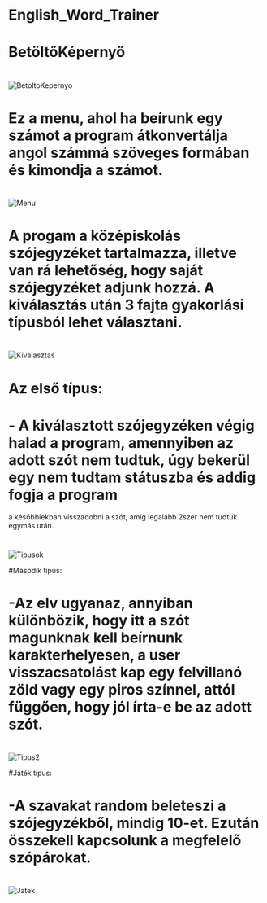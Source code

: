 # English_Word_Trainer

# BetöltőKépernyő
#
![BetoltoKepernyo](https://user-images.githubusercontent.com/66031693/94906258-6f162c00-049e-11eb-97ce-8ca1f0681334.png)

# Ez a menu, ahol ha beírunk egy számot a program átkonvertálja angol számmá szöveges formában és kimondja a számot.
#
![Menu](https://user-images.githubusercontent.com/66031693/94906316-8d7c2780-049e-11eb-8508-a846ec04f735.png)

# A progam a középiskolás szójegyzéket tartalmazza, illetve van rá lehetőség, hogy saját szójegyzéket adjunk hozzá. A kiválasztás után 3 fajta gyakorlási típusból lehet választani.
#
![Kivalasztas](https://user-images.githubusercontent.com/66031693/94906334-98cf5300-049e-11eb-8156-29ec49476e1e.png)

# Az első típus:
#             - A kiválasztott szójegyzéken végig halad a program, amennyiben az adott szót nem tudtuk, úgy bekerül egy nem tudtam státuszba és addig fogja a program
a későbbiekban visszadobni a szót, amíg legalább 2szer nem tudtuk egymás után.
#
![Tipusok](https://user-images.githubusercontent.com/66031693/94906356-a1278e00-049e-11eb-9ebf-dd33de21e954.png)

#Második típus:
#              -Az elv ugyanaz, annyiban különbözik, hogy itt a szót magunknak kell beírnunk karakterhelyesen, a user visszacsatolást kap egy felvillanó zöld vagy egy piros színnel, attól függően, hogy jól írta-e be az adott szót.
#
![Tipus2](https://user-images.githubusercontent.com/66031693/94906395-ae447d00-049e-11eb-8967-834bf4e92524.png)



#Játék típus:
#            -A szavakat random beleteszi a szójegyzékből, mindig 10-et. Ezután összekell kapcsolunk a megfelelő szópárokat.
#
![Jatek](https://user-images.githubusercontent.com/66031693/94906407-b6042180-049e-11eb-9ba7-4922b82564bc.png)
